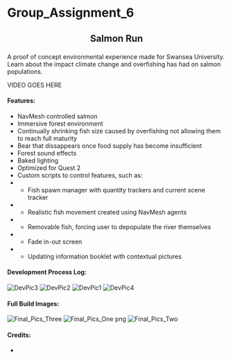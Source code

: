 # Group_Assignment_6

## <p align="center"> Salmon Run </p> 
A proof of concept environmental experience made for Swansea University.  
Learn about the impact climate change and overfishing has had on salmon populations.










VIDEO GOES HERE


#### Features:
* NavMesh controlled salmon  
* Immersive forest environment
* Continually shrinking fish size caused by overfishing not allowing them to reach full maturity  
* Bear that dissappears once food supply has become insufficient 
* Forest sound effects
* Baked lighting
* Optimized for Quest 2
* Custom scripts to control features, such as:   
* - Fish spawn manager with quantity trackers and current scene tracker 
* - Realistic fish movement created using NavMesh agents
* - Removable fish, forcing user to depopulate the river themselves
* - Fade in-out screen
* - Updating information booklet with contextual pictures

#### Development Process Log: 
![DevPic3](https://user-images.githubusercontent.com/115562974/215016450-d392558a-581f-479e-9f0d-ce723e6edd8d.jpg)
![DevPic2](https://user-images.githubusercontent.com/115562974/215016481-205957b7-57de-42a2-a456-14abf2a905cd.jpg)
![DevPic1](https://user-images.githubusercontent.com/115562974/215016491-f4618cf8-8d48-4f16-aaea-bfb28a6fa602.jpg)
![DevPic4](https://user-images.githubusercontent.com/115562974/215016496-a00896a3-4e18-4e08-bc26-9820825e9b89.jpg)





#### Full Build Images:  
![Final_Pics_Three](https://user-images.githubusercontent.com/115562974/215018891-5ee11e85-c179-479f-b02e-c0b2c8fb6966.jpg)
![Final_Pics_One png](https://user-images.githubusercontent.com/115562974/215018894-06c91037-8a5f-432c-8c3d-71ced21e827b.jpg)
![Final_Pics_Two](https://user-images.githubusercontent.com/115562974/215018895-36c514ac-5ae7-4a02-a75f-858e39c4d83d.jpg)






#### Credits:  
* 





